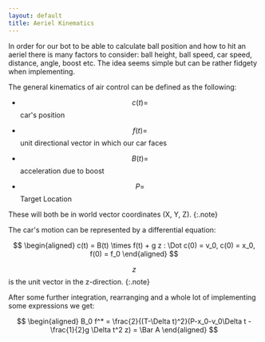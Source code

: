 ```yaml
---
layout: default
title: Aeriel Kinematics
---
```


In order for our bot to be able to calculate ball position and how to hit an aeriel there is many factors to consider: ball height, ball speed, car speed, distance, angle, boost etc. The idea seems simple but can be rather fidgety when implementing.

The general kinematics of air control can be defined as the following:

- $$c(t) =$$ car's position

- $$f(t) =$$ unit directional vector in which our car faces

- $$B(t) =$$ acceleration due to boost

- $$P =$$ Target Location

These will both be in world vector coordinates (X, Y, Z).
{:.note}

The car's motion can be represented by a differential equation:

$$
\begin{aligned}
c(t) = B(t) \times f(t) + g z : \Dot c(0) = v_0, c(0) = x_0, f(0) = f_0
\end{aligned}
$$

$$z$$ is the unit vector in the z-direction.
{:.note}

After some further integration, rearranging and a whole lot of implementing some expressions we get:

$$
\begin{aligned}
B_0 f^* = \frac{2}{(T-\Delta t)^2}(P-x_0-v_0\Delta t -\frac{1}{2}g \Delta t^2 z) = \Bar A
\end{aligned}
$$